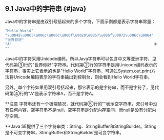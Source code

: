 ## 9.1 Java中的字符串 {#java}

Java中的字符串是由双引号括起来的多个字符，下面示例都是表示字符串常量：

```java
"Hello World"															①
"\u0048\u0065\u006c\u006c\u006f\u0020\u0057\u006f\u0072\u006c\u0064"		②
"世界你好"																③
"A"																	④
""
```

Java中的字符采用Unicode编码，所以Java字符串可以包含中文等亚洲字符，见代码第③行的&quot;世界你好&quot;字符串。代码第②行的字符串是用Unicode编码表示的字符串，事实上它表示的也是&quot;Hello World&quot;字符串，可通过System.out.print方法将Unicode编码表示的字符串输出到控制台，则会看到Hello World字符串。

另外，单个字符如果用双引号括起来，那它表示的是字符串，而不是字符了，见代码第④行的&quot;A&quot;是表示字符串A，而不是字符A。

**注意 字符串还有一个极端情况，就代码第⑤行的&quot;&quot;表示空字符串，双引号中没有任何内容，空字符串不是null，空字符串是分配内存空间，而null是没有分配内存空间。

**Java SE提供了三个字符串类：String、StringBuffer和StringBuilder。String是不可变字符串，StringBuffer和StringBuilder是可变字符串。